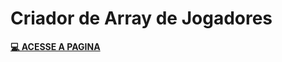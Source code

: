 # Criador de Array de Jogadores

<a href="https://rodrigoalveselly.github.io/cartola-express/">**💻 ACESSE A PAGINA**</a>

